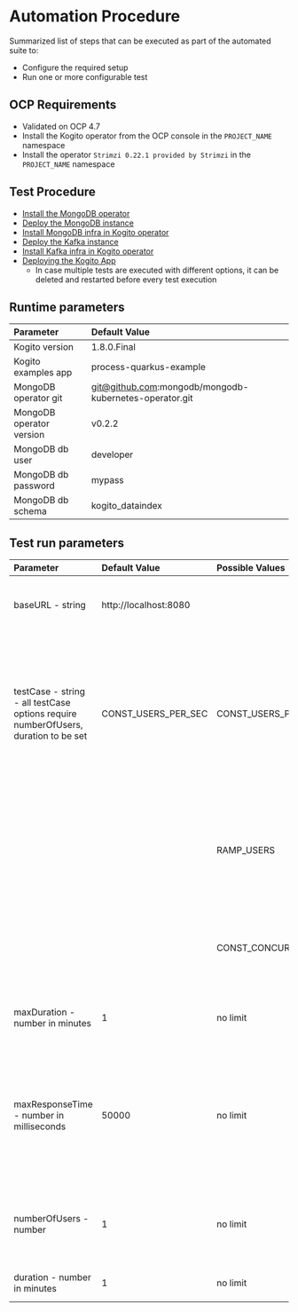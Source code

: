 # Automation Procedure
Summarized list of steps that can be executed as part of the automated suite to:
* Configure the required setup
* Run one or more configurable test

## OCP Requirements
* Validated on OCP 4.7
* Install the Kogito operator from the OCP console in the `PROJECT_NAME` namespace
* Install the operator `Strimzi 0.22.1 provided by Strimzi` in the `PROJECT_NAME` namespace

## Test Procedure
* [Install the MongoDB operator](../deploy#install-the-mongodb-operator)
* [Deploy the MongoDB instance](../deploy#deploy-the-mongodb-instance)
* [Install MongoDB infra in Kogito operator](../deploy#install-mongodb-infra-in-kogito-operator)
* [Deploy the Kafka instance](../deploy#deploy-the-kafka-instance)
* [Install Kafka infra in Kogito operator](../deploy#install-kafka-infra-in-kogito-operator)
* [Deploying the Kogito App](../deploy#deploying-the-kogito-app)
  * In case multiple tests are executed with different options, it can be deleted
  and restarted before every test execution

## Runtime parameters
| Parameter | Default Value |
|:----|:----|
| Kogito version | 1.8.0.Final |
| Kogito examples app | process-quarkus-example |
| MongoDB operator git | git@github.com:mongodb/mongodb-kubernetes-operator.git |
| MongoDB operator version | v0.2.2 |
| MongoDB db user | developer |
| MongoDB db password | mypass |
| MongoDB db schema | kogito_dataindex |

## Test run parameters
| Parameter | Default Value | Possible Values | Description |
|:----|:----|:----|:----|
| baseURL - string | http://localhost:8080 |  |the url where the tested application is running |
| testCase - string - all testCase options require numberOfUsers, duration to be set | CONST_USERS_PER_SEC | CONST_USERS_PER_SEC | Injects users at a constant rate, defined in users per second, during a given duration. Users will be injected at regular intervals |
| |  | RAMP_USERS | Injects a given number of users distributed evenly on a time window of a given duration. |
|  |  | CONST_CONCURRENT_USERS | Injects so that number of concurrent users in the system is constant |
| maxDuration - number in minutes | 1 | no limit | The time after which the simulation is stopped |
| maxResponseTime - number in milliseconds | 50000 | no limit | The maximum response time allowed - evaluated after simulation, if greater, simulation deemed failed | 
| numberOfUsers - number | 1 | no limit | depending on scenario if concurrent or total number of users |
| duration - number in minutes | 1 | no limit | how long a scenario is to be run |
